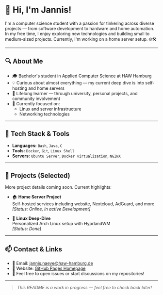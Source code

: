 # 👋 Hi, I'm Jannis!

I'm a computer science student with a passion for tinkering across diverse projects — from software development to hardware and home automation. In my free time, I enjoy exploring new technologies and building small to medium-sized projects. Currently, I'm working on a home server setup. 🌐🛠️

---

## 🔍 About Me

- 🎓 Bachelor's student in Applied Computer Science at HAW Hamburg
- 💡 Curious about almost everything — my current deep dive is into self-hosting and home servers
- 🧪 Lifelong learner — through university, personal projects, and community involvement
- 💬 Currently focused on:
  - Linux and server infrastructure
  - Networking technologies

---

## 🧰 Tech Stack & Tools

- **Languages:** `Bash`, `Java`, `C`
- **Tools:** `Docker`, `Git`, `Linux Shell`
- **Servers:** `Ubuntu Server`, `Docker virtualization`, `NGINX`

---

## 🚧 Projects (Selected)

More project details coming soon. Current highlights:

- 🏠 **Home Server Project**  
  Self-hosted services including website, Nextcloud, AdGuard, and more  
  *[Status: Online, in active Development]*

- 🐧 **Linux Deep-Dive**  
  Personalized Arch Linux setup with HyprlandWM  
  *[Status: Done]*

---

## 📫 Contact & Links

- 📧 Email: [jannis.naeve@haw-hamburg.de](mailto:jannis.naeve@haw-hamburg.de)
- 🔗 Website: [GitHub Pages Homepage](https://attractivesign.github.io)
- 💬 Feel free to open issues or start discussions on my repositories!

---

> *This README is a work in progress — feel free to check back later!*
